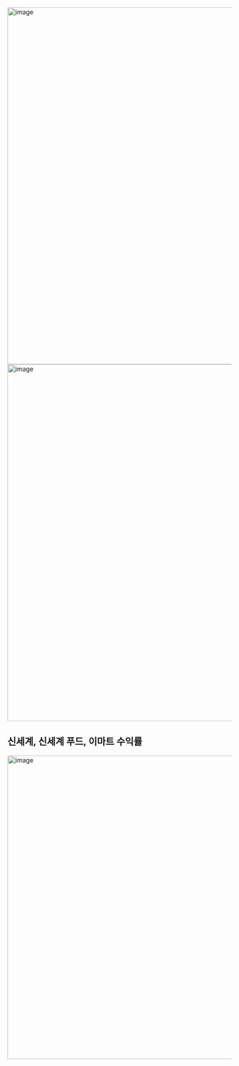 <img width="802" alt="image" src="https://github.com/hyunsu3408/stock_trade/assets/134042361/454e00e9-63ca-4981-bbfc-ce0e5fbcfb8b">
<img width="802" alt="image" src="https://github.com/hyunsu3408/stock_trade/assets/134042361/f817442c-30da-424d-bbaf-91e556fc505d">
<h2>신세계, 신세계 푸드, 이마트 수익률</h2>
<img width="682" alt="image" src="https://github.com/hyunsu3408/stock_trade/assets/134042361/2f5b78a4-f152-4fb2-a48a-572dd5777d16">
